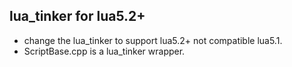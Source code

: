 ## lua_tinker for lua5.2+

+  change the lua_tinker to support lua5.2+ not compatible lua5.1.
+  ScriptBase.cpp is a lua_tinker wrapper.
